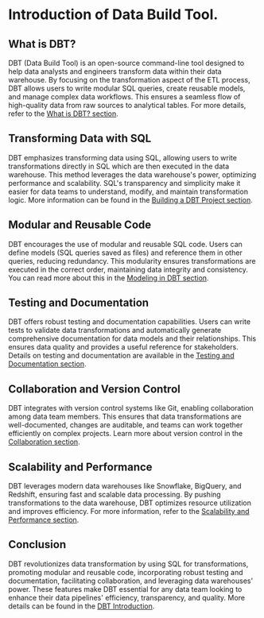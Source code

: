 # Introduction of Data Build Tool.

## What is DBT?

DBT (Data Build Tool) is an open-source command-line tool designed to help data analysts and engineers transform data within their data warehouse. By focusing on the transformation aspect of the ETL process, DBT allows users to write modular SQL queries, create reusable models, and manage complex data workflows. This ensures a seamless flow of high-quality data from raw sources to analytical tables. For more details, refer to the [What is DBT? section](https://docs.getdbt.com/docs/introduction#what-is-dbt).

## Transforming Data with SQL

DBT emphasizes transforming data using SQL, allowing users to write transformations directly in SQL which are then executed in the data warehouse. This method leverages the data warehouse's power, optimizing performance and scalability. SQL's transparency and simplicity make it easier for data teams to understand, modify, and maintain transformation logic. More information can be found in the [Building a DBT Project section](https://docs.getdbt.com/docs/building-a-dbt-project).

## Modular and Reusable Code

DBT encourages the use of modular and reusable SQL code. Users can define models (SQL queries saved as files) and reference them in other queries, reducing redundancy. This modularity ensures transformations are executed in the correct order, maintaining data integrity and consistency. You can read more about this in the [Modeling in DBT section](https://docs.getdbt.com/docs/building-a-dbt-project/building-models).

## Testing and Documentation

DBT offers robust testing and documentation capabilities. Users can write tests to validate data transformations and automatically generate comprehensive documentation for data models and their relationships. This ensures data quality and provides a useful reference for stakeholders. Details on testing and documentation are available in the [Testing and Documentation section](https://docs.getdbt.com/docs/building-a-dbt-project/tests).

## Collaboration and Version Control

DBT integrates with version control systems like Git, enabling collaboration among data team members. This ensures that data transformations are well-documented, changes are auditable, and teams can work together efficiently on complex projects. Learn more about version control in the [Collaboration section](https://docs.getdbt.com/docs/introduction#collaboration).

## Scalability and Performance

DBT leverages modern data warehouses like Snowflake, BigQuery, and Redshift, ensuring fast and scalable data processing. By pushing transformations to the data warehouse, DBT optimizes resource utilization and improves efficiency. For more information, refer to the [Scalability and Performance section](https://docs.getdbt.com/docs/introduction#scalability-and-performance).

## Conclusion

DBT revolutionizes data transformation by using SQL for transformations, promoting modular and reusable code, incorporating robust testing and documentation, facilitating collaboration, and leveraging data warehouses' power. These features make DBT essential for any data team looking to enhance their data pipelines' efficiency, transparency, and quality. More details can be found in the [DBT Introduction](https://docs.getdbt.com/docs/introduction).